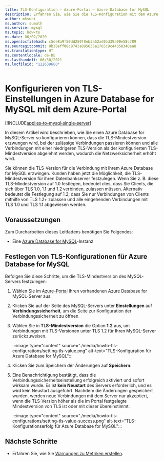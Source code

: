 ```yaml
---
title: TLS-Konfiguration – Azure-Portal – Azure Database for MySQL
description: Erfahren Sie, wie Sie die TLS-Konfiguration mit dem Azure-Portal für Ihr Azure Database for MySQL einstellen
author: mksuni
ms.author: sumuth
ms.service: mysql
ms.topic: how-to
ms.date: 06/02/2020
ms.openlocfilehash: c5de8a9f50dd280f8eb3a52ad0bd39a00e58c789
ms.sourcegitcommit: 8b38eff08c8743a095635a1765c9c44358340aa8
ms.translationtype: HT
ms.contentlocale: de-DE
ms.lasthandoff: 06/30/2021
ms.locfileid: "122639680"
---
```

# <a name="configuring-tls-settings-in-azure-database-for-mysql-using-azure-portal"></a>Konfigurieren von TLS-Einstellungen in Azure Database for MySQL mit dem Azure-Portal

[!INCLUDE[applies-to-mysql-single-server](includes/applies-to-mysql-single-server.md)]

In diesem Artikel wird beschrieben, wie Sie einen Azure Database for MySQL-Server so konfigurieren können, dass die TLS-Mindestversion erzwungen wird, bei der zulässige Verbindungen passieren können und alle Verbindungen mit einer niedrigeren TLS-Version als der konfigurierten TLS-Mindestversion abgelehnt werden, wodurch die Netzwerksicherheit erhöht wird.

Sie können die TLS-Version für die Verbindung mit ihrem Azure Database for MySQL erzwingen. Kunden haben jetzt die Möglichkeit, die TLS-Mindestversion für ihren Datenbankserver festzulegen. Wenn Sie z. B. diese TLS-Mindestversion auf 1.0 festlegen, bedeutet dies, dass Sie Clients, die sich über TLS 1.0, 1.1 und 1.2 verbinden, zulassen müssen. Alternativ bedeutet die Festlegung auf 1.2, dass Sie nur Verbindungen von Clients mithilfe von TLS 1.2+ zulassen und alle eingehenden Verbindungen mit TLS 1.0 und TLS 1.1 abgewiesen werden.

## <a name="prerequisites"></a>Voraussetzungen

Zum Durcharbeiten dieses Leitfadens benötigen Sie Folgendes:

* Eine [Azure Database for MySQL](quickstart-create-mysql-server-database-using-azure-portal.md)-Instanz

## <a name="set-tls-configurations-for-azure-database-for-mysql"></a>Festlegen von TLS-Konfigurationen für Azure Database for MySQL

Befolgen Sie diese Schritte, um die TLS-Mindestversion des MySQL-Servers festzulegen:

1. Wählen Sie im [Azure-Portal](https://portal.azure.com/) Ihren vorhandenen Azure Database for MySQL-Server aus.

1. Klicken Sie auf der Seite des MySQL-Servers unter **Einstellungen** auf **Verbindungssicherheit**, um die Seite zur Konfiguration der Verbindungssicherheit zu öffnen.

1. Wählen Sie in **TLS-Mindestversion** die Option **1.2** aus, um Verbindungen mit TLS-Versionen unter TLS 1.2 für Ihren MySQL-Server zurückzuweisen.

    :::image type="content" source="./media/howto-tls-configurations/setting-tls-value.png" alt-text="TLS-Konfiguration für Azure Database for MySQL":::

1. Klicken Sie zum Speichern der Änderungen auf **Speichern**. 

1. Eine Benachrichtigung bestätigt, dass die Verbindungssicherheitseinstellung erfolgreich aktiviert und sofort wirksam wurde. Es ist **kein Neustart** des Servers erforderlich, und es wird kein Neustart ausgeführt. Nachdem die Änderungen gespeichert wurden, werden neue Verbindungen mit dem Server nur akzeptiert, wenn die TLS-Version höher als die im Portal festgelegte Mindestversion von TLS ist oder mit dieser übereinstimmt.

    :::image type="content" source="./media/howto-tls-configurations/setting-tls-value-success.png" alt-text="TLS-Konfigurationserfolg für Azure Database for MySQL":::

## <a name="next-steps"></a>Nächste Schritte

- Erfahren Sie, wie Sie [Warnungen zu Metriken erstellen](howto-alert-on-metric.md).
